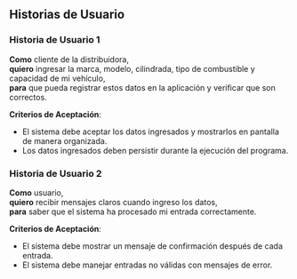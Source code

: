 ## Historias de Usuario

### Historia de Usuario 1
**Como** cliente de la distribuidora,  
**quiero** ingresar la marca, modelo, cilindrada, tipo de combustible y capacidad de mi vehículo,  
**para** que pueda registrar estos datos en la aplicación y verificar que son correctos.

**Criterios de Aceptación**:
- El sistema debe aceptar los datos ingresados y mostrarlos en pantalla de manera organizada.
- Los datos ingresados deben persistir durante la ejecución del programa.

### Historia de Usuario 2
**Como** usuario,  
**quiero** recibir mensajes claros cuando ingreso los datos,  
**para** saber que el sistema ha procesado mi entrada correctamente.

**Criterios de Aceptación**:
- El sistema debe mostrar un mensaje de confirmación después de cada entrada.
- El sistema debe manejar entradas no válidas con mensajes de error.
